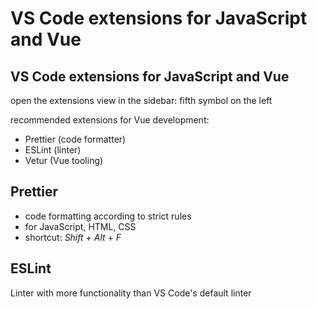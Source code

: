 # VS Code extensions for JavaScript and Vue

## VS Code extensions for JavaScript and Vue

open the extensions view in the sidebar: fifth symbol on the left

recommended extensions for Vue development:

- Prettier (code formatter)
- ESLint (linter)
- Vetur (Vue tooling)

## Prettier

- code formatting according to strict rules
- for JavaScript, HTML, CSS
- shortcut: _Shift_ + _Alt_ + _F_

## ESLint

Linter with more functionality than VS Code's default linter
